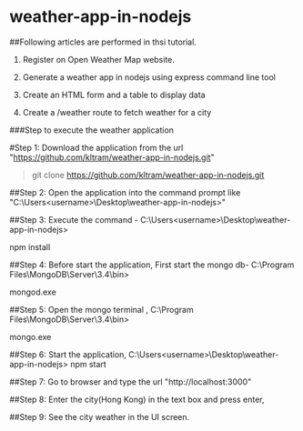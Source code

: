 # weather-app-in-nodejs


##Following articles are performed in thsi tutorial.

  1. Register on Open Weather Map website.

  2. Generate a weather app in nodejs using express command line tool

  3. Create an HTML form and a table to display data

  4. Create a  /weather route to fetch weather for a city


###Step to execute the weather application

#Step 1: Download  the application from the url "https://github.com/kltram/weather-app-in-nodejs.git"

>git clone https://github.com/kltram/weather-app-in-nodejs.git

##Step 2: Open the application into the command prompt like "C:\Users\<username>\Desktop\weather-app-in-nodejs>"

##Step 3: Execute the command - C:\Users\<username>\Desktop\weather-app-in-nodejs>

npm install

##Step 4: Before start the application, First start the mongo db- C:\Program Files\MongoDB\Server\3.4\bin>

mongod.exe

##Step 5: Open the mongo terminal , C:\Program Files\MongoDB\Server\3.4\bin>

mongo.exe

##Step 6: Start the application, C:\Users\<username>\Desktop\weather-app-in-nodejs>
npm start

##Step 7: Go to browser and type the url "http://localhost:3000"

##Step 8: Enter the city(Hong Kong) in the text box and press enter,

##Step 9: See the city weather in the UI screen.

